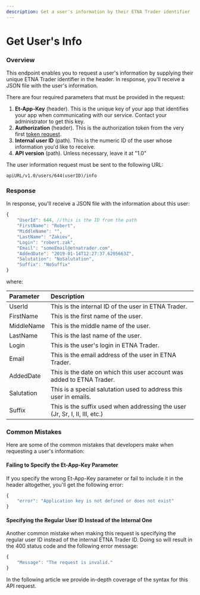 ```yaml
---
description: Get a user's information by their ETNA Trader identifier
---
```


# Get User's Info

### Overview

This endpoint enables you to request a user's information by supplying their unique ETNA Trader identifier in the header. In response, you'll receive a JSON file with the user's information.

There are four required parameters that must be provided in the request:

1. **Et-App-Key** \(header\). This is the unique key of your app that identifies your app when communicating with our service. Contact your administrator to get this key.
2. **Authorization** \(header\). This is the authorization token from the very first [token request](../../authentication/requesting-tokens/).
3. **Internal user ID** \(path\). This is the numeric ID of the user  whose information you'd like to receive. 
4. **API version** \(path\). Unless necessary, leave it at "1.0"

The user information request must be sent to the following URL:

```text
apiURL/v1.0/users/644(userID)/info
```

### Response

In response, you'll receive a JSON file with the information about this user:

```javascript
{
    "UserId": 644, //this is the ID from the path
    "FirstName": "Robert",
    "MiddleName": "",
    "LastName": "Zakiev",
    "Login": "robert.zak",
    "Email": "someEmail@etnatrader.com",
    "AddedDate": "2019-01-14T12:27:37.6205663Z",
    "Salutation": "NoSalutation",
    "Suffix": "NoSuffix"
}
```

where:

| Parameter | Description |
| :--- | :--- |
| UserId | This is the internal ID of the user in ETNA Trader. |
| FirstName | This is the first name of the user. |
| MiddleName | This is the middle name of the user. |
| LastName | This is the last name of the user. |
| Login | This is the user's login in ETNA Trader. |
| Email | This is the email address of the user in ETNA Trader. |
| AddedDate | This is the date on which this user account was added to ETNA Trader. |
| Salutation | This is a special salutation used to address this user in emails. |
| Suffix | This is the suffix used when addressing the user \(Jr, Sr, I, II, III, etc.\) |

### Common Mistakes

Here are some of the common mistakes that developers make when requesting a user's information:

#### Failing to Specify the Et-App-Key Parameter

If you specify the wrong Et-App-Key parameter or fail to include it in the header altogether, you'll get the following error:

```javascript
{
    "error": "Application key is not defined or does not exist"
}
```

#### Specifying the Regular User ID Instead of the Internal One

Another common mistake when making this request is specifying the regular user ID instead of the internal ETNA Trader ID. Doing so will result in the 400 status code and the following error message:

```javascript
{
    "Message": "The request is invalid."
}
```

In the following article we provide in-depth coverage of the syntax for this API request.

